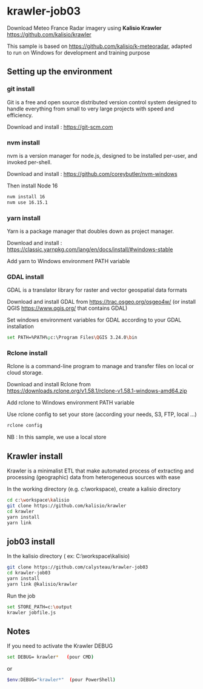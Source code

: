 # krawler-job03

 Download Meteo France Radar imagery using __Kalisio Krawler__ https://github.com/kalisio/krawler
 
 This sample is based on https://github.com/kalisio/k-meteoradar, adapted to run on Windows for development and training purpose

## Setting up the environment

### git install
Git is a free and open source distributed version control system designed to handle everything from small to very large projects with speed and efficiency.

Download and install : https://git-scm.com

### nvm install
nvm is a version manager for node.js, designed to be installed per-user, and invoked per-shell.

Download and install : https://github.com/coreybutler/nvm-windows

Then install Node 16

```bash
nvm install 16
nvm use 16.15.1
```

### yarn install
Yarn is a package manager that doubles down as project manager.

Download and install : https://classic.yarnpkg.com/lang/en/docs/install/#windows-stable

Add yarn to Windows environment PATH variable

### GDAL install
GDAL is a translator library for raster and vector geospatial data formats

Download and install GDAL from https://trac.osgeo.org/osgeo4w/ (or install QGIS https://www.qgis.org/ that contains GDAL)

Set windows environment variables for GDAL according to your GDAL installation

```bash
set PATH=%PATH%;c:\Program Files\QGIS 3.24.0\bin
```

### Rclone install
Rclone is a command-line program to manage and transfer files on local or cloud storage.

Download and install Rclone from https://downloads.rclone.org/v1.58.1/rclone-v1.58.1-windows-amd64.zip

Add rclone to Windows environment PATH variable

Use rclone config to set your store (according your needs, S3, FTP, local ...)

```bash
rclone config
```
NB : In this sample, we use a local store

## Krawler install
Krawler is a minimalist ETL that make automated process of extracting and processing (geographic) data from heterogeneous sources with ease

In the working directory (e.g. c:\workspace), create a kalisio directory

```bash
cd c:\workspace\kalisio
git clone https://github.com/kalisio/krawler
cd krawler
yarn install
yarn link
```

## job03 install
In the kalisio directory ( ex: C:\workspace\kalisio)

```bash
git clone https://github.com/calysteau/krawler-job03
cd krawler-job03
yarn install
yarn link @kalisio/krawler
```

Run the job
```bash
set STORE_PATH=c:\output
krawler jobfile.js
```

## Notes

If you need to activate the Krawler DEBUG

```bash
set DEBUG= krawler*   (pour CMD)
```
or 
```bash
$env:DEBUG="krawler*"  (pour PowerShell)
```

